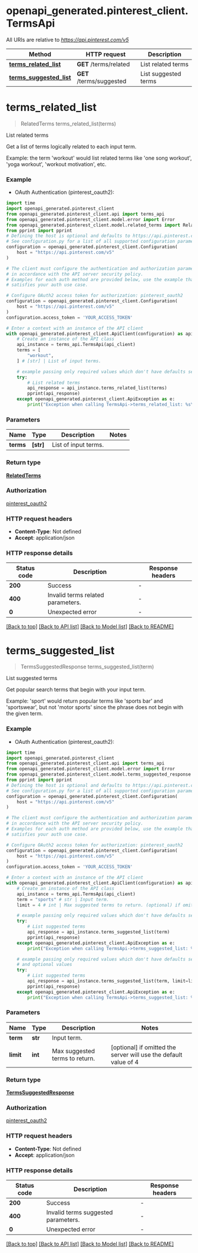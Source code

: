 # openapi_generated.pinterest_client.TermsApi

All URIs are relative to *https://api.pinterest.com/v5*

Method | HTTP request | Description
------------- | ------------- | -------------
[**terms_related_list**](TermsApi.md#terms_related_list) | **GET** /terms/related | List related terms
[**terms_suggested_list**](TermsApi.md#terms_suggested_list) | **GET** /terms/suggested | List suggested terms


# **terms_related_list**
> RelatedTerms terms_related_list(terms)

List related terms

Get a list of terms logically related to each input term. <p/> Example: the term 'workout' would list related terms like 'one song workout', 'yoga workout', 'workout motivation', etc.

### Example

* OAuth Authentication (pinterest_oauth2):

```python
import time
import openapi_generated.pinterest_client
from openapi_generated.pinterest_client.api import terms_api
from openapi_generated.pinterest_client.model.error import Error
from openapi_generated.pinterest_client.model.related_terms import RelatedTerms
from pprint import pprint
# Defining the host is optional and defaults to https://api.pinterest.com/v5
# See configuration.py for a list of all supported configuration parameters.
configuration = openapi_generated.pinterest_client.Configuration(
    host = "https://api.pinterest.com/v5"
)

# The client must configure the authentication and authorization parameters
# in accordance with the API server security policy.
# Examples for each auth method are provided below, use the example that
# satisfies your auth use case.

# Configure OAuth2 access token for authorization: pinterest_oauth2
configuration = openapi_generated.pinterest_client.Configuration(
    host = "https://api.pinterest.com/v5"
)
configuration.access_token = 'YOUR_ACCESS_TOKEN'

# Enter a context with an instance of the API client
with openapi_generated.pinterest_client.ApiClient(configuration) as api_client:
    # Create an instance of the API class
    api_instance = terms_api.TermsApi(api_client)
    terms = [
        "workout",
    ] # [str] | List of input terms.

    # example passing only required values which don't have defaults set
    try:
        # List related terms
        api_response = api_instance.terms_related_list(terms)
        pprint(api_response)
    except openapi_generated.pinterest_client.ApiException as e:
        print("Exception when calling TermsApi->terms_related_list: %s\n" % e)
```


### Parameters

Name | Type | Description  | Notes
------------- | ------------- | ------------- | -------------
 **terms** | **[str]**| List of input terms. |

### Return type

[**RelatedTerms**](RelatedTerms.md)

### Authorization

[pinterest_oauth2](../README.md#pinterest_oauth2)

### HTTP request headers

 - **Content-Type**: Not defined
 - **Accept**: application/json


### HTTP response details

| Status code | Description | Response headers |
|-------------|-------------|------------------|
**200** | Success |  -  |
**400** | Invalid terms related parameters. |  -  |
**0** | Unexpected error |  -  |

[[Back to top]](#) [[Back to API list]](../README.md#documentation-for-api-endpoints) [[Back to Model list]](../README.md#documentation-for-models) [[Back to README]](../README.md)

# **terms_suggested_list**
> TermsSuggestedResponse terms_suggested_list(term)

List suggested terms

Get popular search terms that begin with your input term. <p/> Example: 'sport' would return popular terms like 'sports bar' and 'sportswear', but not 'motor sports' since the phrase does not begin with the given term.

### Example

* OAuth Authentication (pinterest_oauth2):

```python
import time
import openapi_generated.pinterest_client
from openapi_generated.pinterest_client.api import terms_api
from openapi_generated.pinterest_client.model.error import Error
from openapi_generated.pinterest_client.model.terms_suggested_response import TermsSuggestedResponse
from pprint import pprint
# Defining the host is optional and defaults to https://api.pinterest.com/v5
# See configuration.py for a list of all supported configuration parameters.
configuration = openapi_generated.pinterest_client.Configuration(
    host = "https://api.pinterest.com/v5"
)

# The client must configure the authentication and authorization parameters
# in accordance with the API server security policy.
# Examples for each auth method are provided below, use the example that
# satisfies your auth use case.

# Configure OAuth2 access token for authorization: pinterest_oauth2
configuration = openapi_generated.pinterest_client.Configuration(
    host = "https://api.pinterest.com/v5"
)
configuration.access_token = 'YOUR_ACCESS_TOKEN'

# Enter a context with an instance of the API client
with openapi_generated.pinterest_client.ApiClient(configuration) as api_client:
    # Create an instance of the API class
    api_instance = terms_api.TermsApi(api_client)
    term = "sports" # str | Input term.
    limit = 4 # int | Max suggested terms to return. (optional) if omitted the server will use the default value of 4

    # example passing only required values which don't have defaults set
    try:
        # List suggested terms
        api_response = api_instance.terms_suggested_list(term)
        pprint(api_response)
    except openapi_generated.pinterest_client.ApiException as e:
        print("Exception when calling TermsApi->terms_suggested_list: %s\n" % e)

    # example passing only required values which don't have defaults set
    # and optional values
    try:
        # List suggested terms
        api_response = api_instance.terms_suggested_list(term, limit=limit)
        pprint(api_response)
    except openapi_generated.pinterest_client.ApiException as e:
        print("Exception when calling TermsApi->terms_suggested_list: %s\n" % e)
```


### Parameters

Name | Type | Description  | Notes
------------- | ------------- | ------------- | -------------
 **term** | **str**| Input term. |
 **limit** | **int**| Max suggested terms to return. | [optional] if omitted the server will use the default value of 4

### Return type

[**TermsSuggestedResponse**](TermsSuggestedResponse.md)

### Authorization

[pinterest_oauth2](../README.md#pinterest_oauth2)

### HTTP request headers

 - **Content-Type**: Not defined
 - **Accept**: application/json


### HTTP response details

| Status code | Description | Response headers |
|-------------|-------------|------------------|
**200** | Success |  -  |
**400** | Invalid terms suggested parameters. |  -  |
**0** | Unexpected error |  -  |

[[Back to top]](#) [[Back to API list]](../README.md#documentation-for-api-endpoints) [[Back to Model list]](../README.md#documentation-for-models) [[Back to README]](../README.md)

